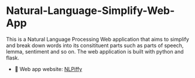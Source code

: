# Natural-Language-Simplify-Web-App
This is a Natural Language Processing Web application that aims to simplify and break down words into its 
consitituent parts such as parts of speech, lemma, sentiment and so on. The web application is built with python and flask.

- 🎯 Web app website: [NLPiffy](https://natural-lang-simple.herokuapp.com/)

<img scr = "https://raw.githubusercontent.com/nnyase/Natural-Language-Simplify-Web-App/main/screenshotofapp.png?token=GHSAT0AAAAAABWYYY4Y62HMUZWBVHTPWRTKYXBLDXA">
